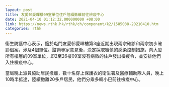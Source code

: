 ```yaml
---
layout: post
title: 友愛邨愛暉樓09室單位住戶陸續撤離前往檢疫中心
date: 2021-04-10 01:12:32.000000000 +08:00
link: https://news.rthk.hk/rthk/ch/component/k2/1585038-20210410.htm
categories: rthk
---
```


衞生防護中心表示，鑑於屯門友愛邨愛暉樓第3座近期出現兩宗確診和兩宗初步確診個案，涉及4個單位。諮詢專家意見後，決定採取審慎的感染控制措施，向大廈所有樓層的09室單位，即2至26樓09室沒有病徵的住戶發出檢疫令，並安排他們入住檢疫中心。 

當局晚上派員協助居民撤離，數十名穿上保護衣的衛生署及醫療輔助隊人員，晚上10時半抵達，陸續撤離20多戶居民，他們分乘多輛小巴前往檢疫中心。
